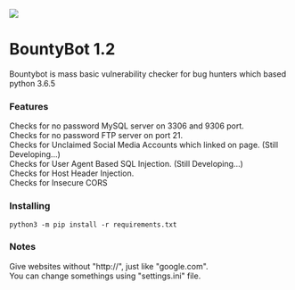 ![](https://raw.githubusercontent.com/xyele/bountybot/master/1.png)

# BountyBot 1.2
Bountybot is mass basic vulnerability checker for bug hunters which based python 3.6.5

### Features
Checks for no password MySQL server on 3306 and 9306 port.<br/>
Checks for no password FTP server on port 21.<br/>
Checks for Unclaimed Social Media Accounts which linked on page. (Still Developing...)<br/>
Checks for User Agent Based SQL Injection. (Still Developing...)<br/>
Checks for Host Header Injection.<br/>
Checks for Insecure CORS<br/>

### Installing
    python3 -m pip install -r requirements.txt

### Notes
Give websites without "http://", just like "google.com".<br/>
You can change somethings using "settings.ini" file.
